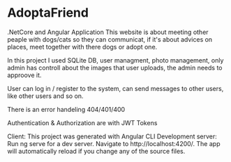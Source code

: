 # AdoptaFriend
.NetCore and Angular Application
This website is about meeting other peaple with dogs/cats so they can communicat, if it's about advices on places, meet together with there dogs or adopt one.

In this project I used SQLite DB, user managment, photo management, only admin has controll about the images that user uploads, the admin needs to approove it. 

User can log in / register to the system, can send messages to other users, like other users and so on. 


There is an error handeling 404/401/400

Authentication & Authorization are with JWT Tokens

Client:
This project was generated with Angular CLI
Development server:
Run ng serve for a dev server. Navigate to http://localhost:4200/. The app will automatically reload if you change any of the source files.


